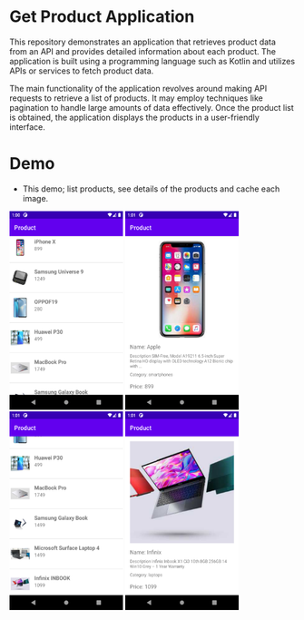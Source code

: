# Get Product Application
This repository demonstrates an application that retrieves product data from an API and provides detailed information about each product. The application is built using a programming language such as Kotlin and utilizes APIs or services to fetch product data.

The main functionality of the application revolves around making API requests to retrieve a list of products. It may employ techniques like pagination to handle large amounts of data effectively. Once the product list is obtained, the application displays the products in a user-friendly interface.

# Demo

- This demo; list products, see details of the products and cache each image.

<img src="1.png" alt= “” width="200" height="350"> <img src="2.png" alt= “” width="200" height="350"> <img src="3.png" alt= “” width="200" height="350"> <img src="4.png" alt= “” width="200" height="350">
